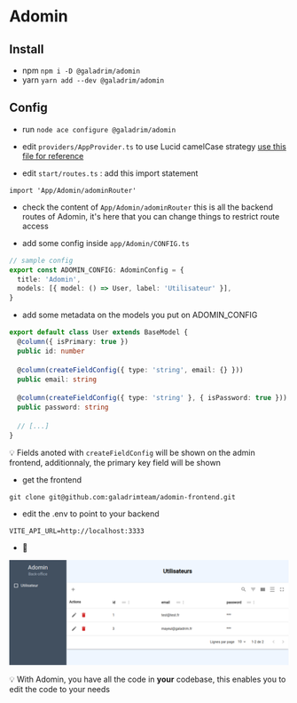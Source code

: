 # Adomin

## Install

- npm `npm i -D @galadrim/adomin`
- yarn `yarn add --dev @galadrim/adomin`

## Config

- run `node ace configure @galadrim/adomin`

- edit `providers/AppProvider.ts` to use Lucid camelCase strategy [use this file for reference](providers/AppProvider.ts)

- edit `start/routes.ts` : add this import statement

```
import 'App/Adomin/adominRouter'
```

- check the content of `App/Adomin/adominRouter` this is all the backend routes of Adomin, it's here that you can change things to restrict route access

- add some config inside `app/Adomin/CONFIG.ts`

```ts
// sample config
export const ADOMIN_CONFIG: AdominConfig = {
  title: 'Adomin',
  models: [{ model: () => User, label: 'Utilisateur' }],
}
```

- add some metadata on the models you put on ADOMIN_CONFIG

```ts
export default class User extends BaseModel {
  @column({ isPrimary: true })
  public id: number

  @column(createFieldConfig({ type: 'string', email: {} }))
  public email: string

  @column(createFieldConfig({ type: 'string' }, { isPassword: true }))
  public password: string

  // [...]
}
```

:bulb: Fields anoted with `createFieldConfig` will be shown on the admin frontend, additionnaly, the primary key field will be shown

- get the frontend

```
git clone git@github.com:galadrimteam/adomin-frontend.git
```

- edit the .env to point to your backend

```
VITE_API_URL=http://localhost:3333
```

- :tada:

![Adomin frontend](./readme-images/frontend.png)

:bulb: With Adomin, you have all the code in **your** codebase, this enables you to edit the code to your needs
